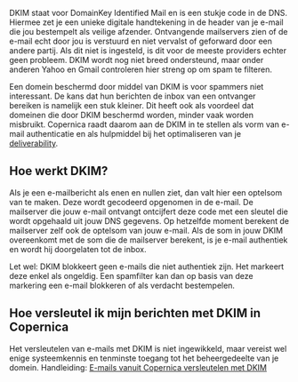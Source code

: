DKIM staat voor DomainKey Identified Mail en is een stukje code in de
DNS. Hiermee zet je een unieke digitale handtekening in de header van je
e-mail die jou bestempelt als veilige afzender. Ontvangende mailservers
zien of de e-mail echt door jou is verstuurd en niet vervalst of
geforward door een andere partij. Als dit niet is ingesteld, is dit voor
de meeste providers echter geen probleem. DKIM wordt nog niet breed
ondersteund, maar onder anderen Yahoo en Gmail controleren hier streng
op om spam te filteren.

Een domein beschermd door middel van DKIM is voor spammers niet
interessant. De kans dat hun berichten de inbox van een ontvanger
bereiken is namelijk een stuk kleiner. Dit heeft ook als voordeel dat
domeinen die door DKIM beschermd worden, minder vaak worden misbruikt.
Copernica raadt daarom aan de DKIM in te stellen als vorm van e-mail
authenticatie en als hulpmiddel bij het optimaliseren van je
[deliverability](./deliverability-better-email-delivery-with-copernica.md "Kennisartikel over deliverability").

Hoe werkt DKIM?
---------------

Als je een e-mailbericht als enen en nullen ziet, dan valt hier een
optelsom van te maken. Deze wordt gecodeerd opgenomen in de e-mail. De
mailserver die jouw e-mail ontvangt ontcijfert deze code met een sleutel
die wordt opgehaald uit jouw DNS gegevens. Op hetzelfde moment berekent
de mailserver zelf ook de optelsom van jouw e-mail. Als de som in jouw
DKIM overeenkomt met de som die de mailserver berekent, is je e-mail
authentiek en wordt hij doorgelaten tot de inbox.

Let wel: DKIM blokkeert geen e-mails die niet authentiek zijn. Het
markeert deze enkel als ongeldig. Een spamfilter kan dan op basis van
deze markering een e-mail blokkeren of als verdacht bestempelen.

Hoe versleutel ik mijn berichten met DKIM in Copernica
------------------------------------------------------

Het versleutelen van e-mails met DKIM is niet ingewikkeld, maar vereist
wel enige systeemkennis en tenminste toegang tot het beheergedeelte van
je domein. Handleiding: [E-mails vanuit Copernica versleutelen met
DKIM](./signing-your-emails-with-dkim.md)
